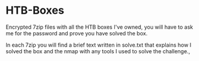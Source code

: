 # HTB-Boxes
Encrypted 7zip files with all the HTB boxes I've owned, you will have to ask me for the password and prove you have solved the box.

In each 7zip you will find a brief text written in solve.txt that explains how I solved the box and the nmap with any tools I used to solve the challenge.,
